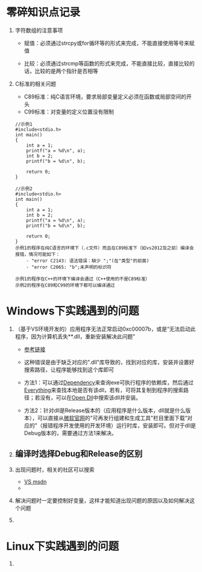 # 零碎知识点记录
1. 字符数组的注意事项
    - 赋值：必须通过strcpy或for循环等的形式来完成，不能直接使用等号来赋值

    - 比较：必须通过strcmp等函数的形式来完成，不能直接比较，直接比较的话，比较的是两个指针是否相等

2. C标准的相关问题
    - C89标准：纯C语言环境，要求局部变量定义必须在函数或局部空间的开头
    - C99标准：对变量的定义位置没有限制
    ```
    //示例1
    #include<stdio.h>
    int main()
    {
        int a = 1;
        printf("a = %d\n", a);
        int b = 2;
        printf("b = %d\n", b);

        return 0;
    }

    //示例2
    #include<stdio.h>
    int main()
    {
        int a = 1;
        int b = 2;
        printf("a = %d\n", a);
        printf("b = %d\n", b);

        return 0;
    }
    示例1的程序在纯C语言的环境下（.c文件）而且在C89标准下（如vs2012及之前）编译会报错，情况可能如下：
        - "error C2143: 语法错误：缺少 ";"(在"类型"的前面)
        - "error C2065: "b";未声明的标识符
    
    示例1的程序在C++的环境下编译会通过（C++使用的不是C89标准）
    示例2的程序在C89和C99的环境下都可以编译通过
    ```

# Windows下实践遇到的问题
1. （基于VS环境开发的）应用程序无法正常启动0xc00007b，或是“无法启动此程序，因为计算机丢失**.dll，重新安装解决此问题”
    - [参考链接](https://blog.csdn.net/VisualMan_whu/article/details/79599602)

    - 这种错误是由于缺乏对应的".dll"库导致的，找到对应的库，安装并设置好搜索路径，让程序能够找到这个库即可

    - 方法1：可以通过[Dependency](http://www.dependencywalker.com/)来查询exe可执行程序的依赖库，然后通过[Everything](https://www.voidtools.com/zh-cn/)来查找本地是否有该dll，若有，可将其复制到程序的搜索路径；若没有，可以在[Open Dll](https://www.opendll.com/index.php)中搜索该dll并安装。

    - 方法2：针对dll是Release版本的（应用程序是什么版本，dll就是什么版本），可以直接从[微软官网](https://www.visualstudio.com/zh-hans/vs/older-downloads/)的"可再发行组建和生成工具"栏目里面下载“对应的”（报错程序开发使用的开发环境）运行时库，安装即可。但对于dll是Debug版本的，需要通过方法1来解决。

2. 编译时选择Debug和Release的区别
    - 

3. 出现问题时，相关的社区可以搜索
    - [VS msdn](https://social.msdn.microsoft.com/forums/vstudio/en-us/home?category=visualstudio%2cvslanguages%2cvstfs%2cnetdevelopment%2cvsarch)
    - 

4. 解决问题时一定要控制好变量，这样才能知道出现问题的原因以及如何解决这个问题

5. 

# Linux下实践遇到的问题
1. 